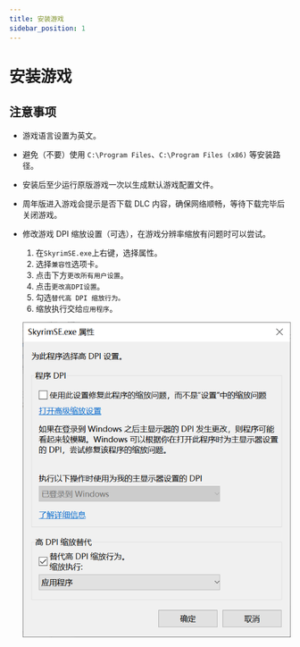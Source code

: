 ```yaml
---
title: 安装游戏
sidebar_position: 1
---
```


# 安装游戏

## 注意事项

- 游戏语言设置为英文。
- 避免（不要）使用 `C:\Program Files`、`C:\Program Files (x86)` 等安装路径。
- 安装后至少运行原版游戏一次以生成默认游戏配置文件。
- 周年版进入游戏会提示是否下载 DLC 内容，确保网络顺畅，等待下载完毕后关闭游戏。
- 修改游戏 DPI 缩放设置（可选），在游戏分辨率缩放有问题时可以尝试。

  1. 在`SkyrimSE.exe`上右键，选择属性。
  2. 选择`兼容性`选项卡。
  3. 点击下方`更改所有用户设置`。
  4. 点击`更改高DPI设置`。
  5. 勾选`替代高 DPI 缩放行为。`
  6. 缩放执行交给`应用程序`。

  ![000](./imgs/000.png)
